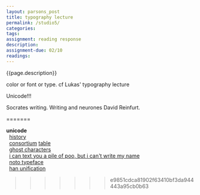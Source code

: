 ```yaml
---  
layout: parsons_post  
title: typography lecture
permalink: /studio5/  
categories:   
tags:  
assignment: reading response
description:
assignment-due: 02/10
readings: 
---  
```


{{page.description}}

color or font or type. cf Lukas' typography lecture

Unicode!!!

Socrates writing. Writing and neurones David Reinfurt.


=======

**unicode**  
  [history](https://en.wikipedia.org/wiki/Unicode#Origin_and_development)  
  [consortium](https://home.unicode.org) [table](https://unicode-table.com/en/#basic-latin)  
  [ghost characters](https://www.dampfkraft.com/ghost-characters.html)  
  [i can text you a pile of poo, but i can't write my name](https://modelviewculture.com/pieces/i-can-text-you-a-pile-of-poo-but-i-cant-write-my-name)  
  [noto typeface](https://www.google.com/get/noto/)  
  [han unification](https://en.wikipedia.org/wiki/Han_unification)  
>>>>>>> e9851cdca81902f63410bf3da944443a95cb0b63
